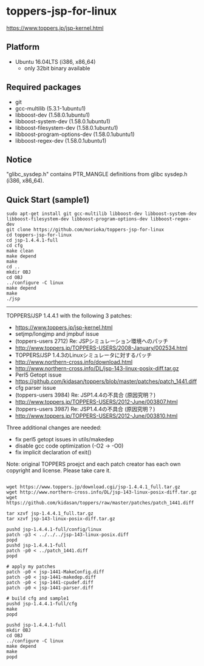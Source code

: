 # toppers-jsp-for-linux

https://www.toppers.jp/jsp-kernel.html

## Platform

* Ubuntu 16.04LTS (i386, x86_64) 
  * only 32bit binary available
  
## Required packages

* git
* gcc-multilib (5.3.1-1ubuntu1)
* libboost-dev (1.58.0.1ubuntu1)
* libboost-system-dev (1.58.0.1ubuntu1)
* libboost-filesystem-dev (1.58.0.1ubuntu1)
* libboost-program-options-dev (1.58.0.1ubuntu1)
* libboost-regex-dev (1.58.0.1ubuntu1)

## Notice

"glibc_sysdep.h" contains PTR_MANGLE definitions from glibc sysdep.h (i386, x86_64).

## Quick Start (sample1)
    sudo apt-get install git gcc-multilib libboost-dev libboost-system-dev libboost-filesystem-dev libboost-program-options-dev libboost-regex-dev
    git clone https://github.com/morioka/toppers-jsp-for-linux
    cd toppers-jsp-for-linux     
    cd jsp-1.4.4.1-full
    cd cfg
    make clean
    make depend
    make
    cd ..
    mkdir OBJ
    cd OBJ
    ../configure -C linux
    make depend
    make
    ./jsp

---

TOPPERS/JSP 1.4.4.1 with the following 3 patches:
* https://www.toppers.jp/jsp-kernel.html
* setjmp/longjmp and jmpbuf issue
 * (toppers-users 2712) Re: JSPシミュレーション環境へのパッチ
  * http://www.toppers.jp/TOPPERS-USERS/2008-January/002534.html
 * TOPPERS/JSP 1.4.3のLinuxシミュレータに対するパッチ
  * http://www.northern-cross.info/download.html
  * http://www.northern-cross.info/DL/jsp-143-linux-posix-diff.tar.gz
* Perl5 Getopt issue
 * https://github.com/kidasan/toppers/blob/master/patches/patch_1441.diff
* cfg parser issue
 * (toppers-users 3984) Re: JSP1.4.4の不具合 (原因究明？)
  * http://www.toppers.jp/TOPPERS-USERS/2012-June/003807.html
 * (toppers-users 3987) Re: JSP1.4.4の不具合 (原因究明？)
  * http://www.toppers.jp/TOPPERS-USERS/2012-June/003810.html

Three additional changes are needed:
* fix perl5 getopt issues in utils/makedep
* disable gcc code optimization (-O2 -> -O0)
* fix implicit declaration of exit()

Note:  original TOPPERS proejct and each patch creator has each own copyright and license. Please take care it.


```shell:commands

wget https://www.toppers.jp/download.cgi/jsp-1.4.4.1_full.tar.gz
wget http://www.northern-cross.info/DL/jsp-143-linux-posix-diff.tar.gz
wget https://github.com/kidasan/toppers/raw/master/patches/patch_1441.diff

tar xzvf jsp-1.4.4.1_full.tar.gz
tar xzvf jsp-143-linux-posix-diff.tar.gz

pushd jsp-1.4.4.1-full/config/linux
patch -p3 < ../../../jsp-143-linux-posix.diff
popd
pushd jsp-1.4.4.1-full
patch -p0 < ../patch_1441.diff
popd

# apply my patches
patch -p0 < jsp-1441-MakeConfig.diff
patch -p0 < jsp-1441-makedep.diff
patch -p0 < jsp-1441-cpudef.diff
patch -p0 < jsp-1441-parser.diff

# build cfg and sample1
pushd jsp-1.4.4.1-full/cfg
make
popd

pushd jsp-1.4.4.1-full
mkdir OBJ
cd OBJ
../configure -C linux
make depend
make
popd

```
